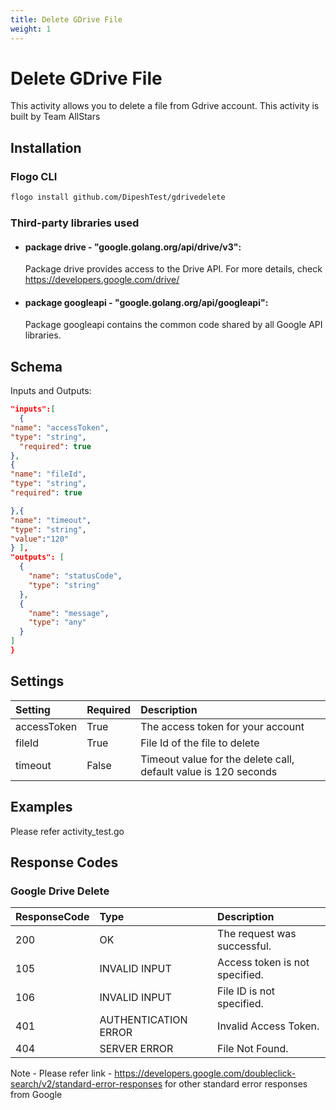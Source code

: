 ```yaml
---
title: Delete GDrive File
weight: 1
---
```


# Delete GDrive File
This activity allows you to delete a file from Gdrive account. This activity is built by Team AllStars

## Installation

### Flogo CLI
```bash
flogo install github.com/DipeshTest/gdrivedelete
```

### Third-party libraries used
- #### package drive - "google.golang.org/api/drive/v3":
	Package drive provides access to the Drive API. For more details, check https://developers.google.com/drive/
- #### package googleapi - "google.golang.org/api/googleapi":
	Package googleapi contains the common code shared by all Google API libraries.

## Schema
Inputs and Outputs:

```json
"inputs":[
  {
"name": "accessToken",
"type": "string",
  "required": true
},
{
"name": "fileId",
"type": "string",
"required": true

},{
"name": "timeout",
"type": "string",
"value":"120"
} ],
"outputs": [
  {
    "name": "statusCode",
    "type": "string"
  },
  {
    "name": "message",
    "type": "any"
  }
]
}
```
## Settings
| Setting     | Required | Description |
|:------------|:---------|:------------|
| accessToken | True     | The access token for your account |         
| fileId   | True    | File Id of the file to delete |
| timeout       | False    | Timeout value for the delete call, default value is 120 seconds|

## Examples
Please refer activity_test.go

## Response Codes
### Google Drive Delete
| ResponseCode     | Type | Description |
|:------------|:---------|:------------|
|200 |OK| The request was successful. |
|105 |INVALID INPUT| Access token is not specified.|
|106 |INVALID INPUT| File ID is not specified.|
|401 |AUTHENTICATION ERROR| Invalid Access Token.|
|404 |SERVER ERROR| File Not Found.|

Note - Please refer link - https://developers.google.com/doubleclick-search/v2/standard-error-responses for other standard error responses from Google 